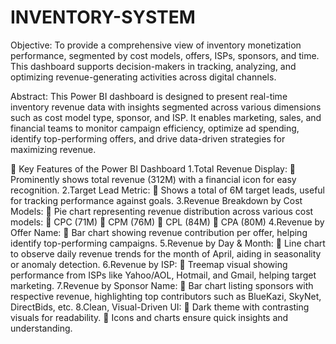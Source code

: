 # INVENTORY-SYSTEM

Objective: To provide a comprehensive view of inventory monetization performance, segmented by cost models, offers, ISPs, sponsors, and time. This dashboard supports decision-makers in tracking, analyzing, and optimizing revenue-generating activities across digital channels.

Abstract:
This Power BI dashboard is designed to present real-time inventory revenue data with insights segmented across various dimensions such as cost model type, sponsor, and ISP. It enables marketing, sales, and financial teams to monitor campaign efficiency, optimize ad spending, identify top-performing offers, and drive data-driven strategies for maximizing revenue.

🔑 Key Features of the Power BI Dashboard
1.Total Revenue Display:
	Prominently shows total revenue (312M) with a financial icon for easy recognition.
2.Target Lead Metric:
	Shows a total of 6M target leads, useful for tracking performance against goals.
3.Revenue Breakdown by Cost Models:
	Pie chart representing revenue distribution across various cost models:
	CPC (71M)
	CPM (76M)
	CPL (84M)
	CPA (80M)
4.Revenue by Offer Name:
	Bar chart showing revenue contribution per offer, helping identify top-performing campaigns.
5.Revenue by Day & Month:
	Line chart to observe daily revenue trends for the month of April, aiding in seasonality or anomaly detection.
6.Revenue by ISP:
	Treemap visual showing performance from ISPs like Yahoo/AOL, Hotmail, and Gmail, helping target marketing.
7.Revenue by Sponsor Name:
	Bar chart listing sponsors with respective revenue, highlighting top contributors such as BlueKazi, SkyNet, DirectBids, etc.
8.Clean, Visual-Driven UI:
	Dark theme with contrasting visuals for readability.
	Icons and charts ensure quick insights and understanding.

